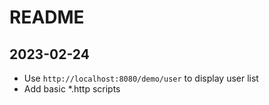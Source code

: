 # README

## 2023-02-24

- Use `http://localhost:8080/demo/user` to display user list
- Add basic *.http scripts
